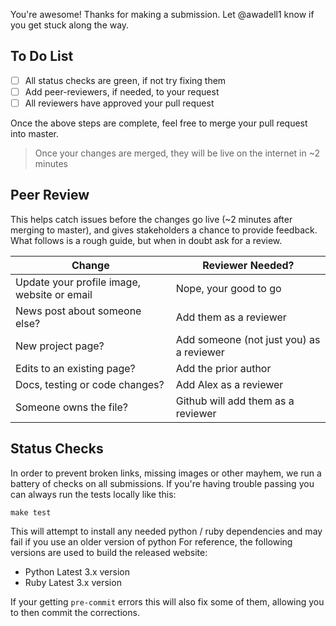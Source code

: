 
You're awesome! Thanks for making a submission. Let @awadell1 know if you get
stuck along the way.

## To Do List

- [ ] All status checks are green, if not try fixing them
- [ ] Add peer-reviewers, if needed, to your request
- [ ] All reviewers have approved your pull request

Once the above steps are complete, feel free to merge your pull request into master.

> Once your changes are merged, they will be live on the internet in ~2 minutes

## Peer Review

This helps catch issues before the changes go live (~2 minutes after merging to master),
and gives stakeholders a chance to provide feedback. What follows is a rough guide,
but when in doubt ask for a review.

| Change                                      | Reviewer Needed?                         |
|---------------------------------------------|------------------------------------------|
| Update your profile image, website or email | Nope, your good to go                    |
| News post about someone else?               | Add them as a reviewer                   |
| New project page?                           | Add someone (not just you) as a reviewer |
| Edits to an existing page?                  | Add the prior author                     |
| Docs, testing or code changes?              | Add Alex as a reviewer                   |
| Someone owns the file?                      | Github will add them as a reviewer       |

## Status Checks

In order to prevent broken links, missing images or other mayhem, we run a battery of checks on all submissions.
If you're having trouble passing you can always run the tests locally like this:

```shell
make test
```

This will attempt to install any needed python / ruby dependencies and may fail
if you use an older version of python For reference, the following versions are
used to build the released website:

- Python Latest 3.x version
- Ruby Latest 3.x version

If your getting `pre-commit` errors this will also fix some of them, allowing
you to then commit the corrections.
